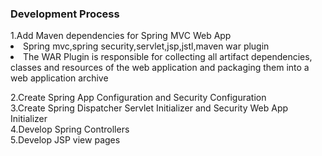 <h3>Development Process</h3>
1.Add Maven dependencies for Spring MVC Web App
	<li>Spring mvc,spring security,servlet,jsp,jstl,maven war plugin</li>
	<li>The WAR Plugin is responsible for collecting all artifact dependencies, 
	classes and resources of the web application and packaging them into a web 
	application archive</li>

2.Create Spring App Configuration and Security Configuration<br>
3.Create Spring Dispatcher Servlet Initializer and Security Web App Initializer<br>
4.Develop Spring Controllers<br>
5.Develop JSP view pages
